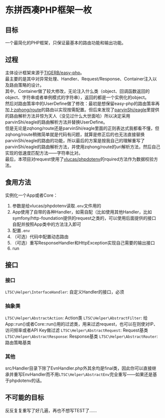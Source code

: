 # 东拼西凑PHP框架一枚


## 目标
一个最简化的PHP框架，只保证最基本的路由功能和输出功能。

## 过程
主体设计框架来源于[TIGERB/easy-php](https://github.com/TIGERB/easy-php)。  
最主要的是其中对异常处理、Handler、Request/Response、Container注入以及路由策略的设计。  
其中，Container做了较大修改，无论注入什么类（object、回调函数返回的object、字符串或者单例模式的字符串），返回的都是一个实例化的object。  
然后对路由策率中的UserDefine做了修改：最初是想保留easy-php的路由策率再加上[zqhong/route](https://github.com/zqhong/route)的路由以实现按需配置。但后来发现了[parvinShi/eagle](https://github.com/parvinShi/eagle)里提供的路由解析方法并惊为天人（没见过什么大世面哈）所以决定采用parvinShi/eagle的路由解析方法并替换UserDefine。  
但是无论是zqhong/route还是parvinShi/eagle里面的正则表达式我都看不懂，但zqhong/route稍微简单就是代码有问题，就算是修正后的也无法直接替换parvinShi/eagle的路由的功能，所以最后的方案是按我自己的理解重写了parvinShi/eagle的路由解析方法，并使用zqhong/route的uri解析方法，然后自己实现的低速度匹配方法——字符串比对。  
最后，本项目对request使用了[vlucas/phpdotenv](https://packagist.org/packages/vlucas/phpdotenv)的rquired方法作为数据校验方法。

## 食用方法

实例化一个App或者Core：
1. 参数是给vlucas/phpdotenv读取`.env`文件用的
2. App使用了自带的各种Handler，如需自配（比如使用其他Handler，比如symfony/http-foundation提供的request之类的，可以使用后面提供的接口自配并按照App类中的方法注入即可
3. 配置`.env`
4. （可选）代码中配置动态路由
5. （可选）重写ResponseHandler和HttpException实现自己需要的输出接口
6. run

## 接口

### 接口
`LTSC\Helper\InterfaceHandler`: 自定义Handler的接口，必须

### 抽象类
`LTSC\Helper\AbstractAction`: Action类
`LTSC\Helper\AbstractFilter`: 给App::run()或者Core::run()用的过滤类，用来过滤request，也可以在则使对IP、访问频率或者API Key做过滤
`LTSC\Helper\AbstractRequest`: Request基类
`LTSC\Helper\AbstractResponse`: Response基类
`LTSC\Helper\AbstractRouter`: 路由策略基类

### 其他
src/Handler目录下除了EvnHandler.php外其余均是final类，因此你可以直接继承并重写EnvHandler而不用`LTSC\Helper\AbstractEnv`完全重写——如果还是基于phpdotenv的话。

## 不可能的目标
反反复复重写了好几遍，再也不想写TEST了……